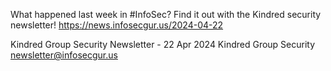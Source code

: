 What happened last week in #InfoSec? Find it out with the Kindred security newsletter!
https://news.infosecgur.us/2024-04-22

Kindred Group Security Newsletter - 22 Apr 2024
Kindred Group Security
newsletter@infosecgur.us
 
